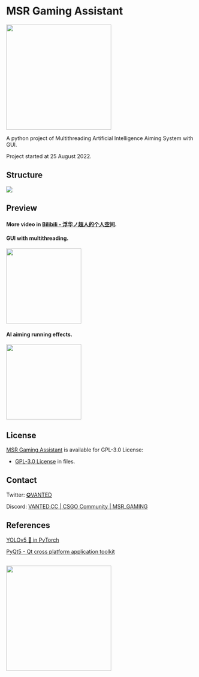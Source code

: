 # MSR Gaming Assistant
<img src="https://upload.cc/i1/2023/01/01/wcMjRB.png" width="280">

A python project of Multithreading Artificial Intelligence Aiming System with GUI.

Project started at 25 August 2022.

## Structure

<img src="https://upload.cc/i1/2023/01/01/7mVlXb.jpg">

## Preview

#### More video in [Bilibili - 浮华ノ超人的个人空间](https://space.bilibili.com/94341724).

#### GUI with multithreading.

[<img src="https://bb-embed.zjffun.com/embed?v=BV17U4y1r7Me" width="200">](https://www.bilibili.com/video/BV17U4y1r7Me/)

#### AI aiming running effects.

[<img src="https://bb-embed.zjffun.com/embed?v=BV1314y1t7PN" width="200">](https://www.bilibili.com/video/BV1314y1t7PN/)


## License

[MSR Gaming Assistant](https://github.com/wqy224491/MSR-GAMING-ASSISTANT) is available for GPL-3.0 License:

+ [GPL-3.0 License](https://github.com/wqy224491/MSR-GAMING-ASSISTANT/blob/main/LICENSE) in files.
 
 ## Contact
 
Twitter: [✪VANTED](https://twitter.com/vanted7580)

Discord: [VANTED.CC | CSGO Community | MSR_GAMING](https://discord.gg/2gS7kGu6)

## References
[YOLOv5 🚀 in PyTorch](https://github.com/ultralytics/yolov5)

[PyQt5 -  Qt cross platform application toolkit](https://pypi.org/project/PyQt5/)

## 

<img src="https://upload.cc/i1/2023/01/01/0nyLFI.png" width="280">


